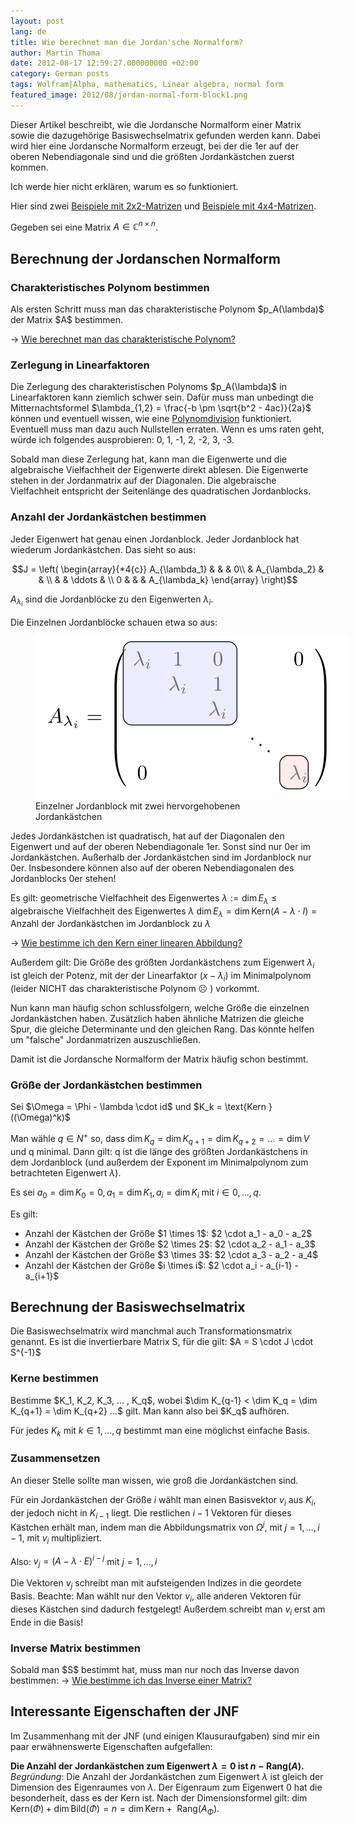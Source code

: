 ```yaml
---
layout: post
lang: de
title: Wie berechnet man die Jordan'sche Normalform?
author: Martin Thoma
date: 2012-08-17 12:59:27.000000000 +02:00
category: German posts
tags: Wolfram|Alpha, mathematics, Linear algebra, normal form
featured_image: 2012/08/jordan-normal-form-block1.png
---
```

Dieser Artikel beschreibt, wie die Jordansche Normalform einer Matrix sowie die dazugehörige Basiswechselmatrix gefunden werden kann. Dabei wird hier eine Jordansche Normalform erzeugt, bei der die 1er auf der oberen Nebendiagonale sind und die größten Jordankästchen zuerst kommen.

Ich werde hier nicht erklären, warum es so funktioniert.

Hier sind zwei <a href="../jordansche-normalform-2x2-matrizen/" title="Jordansche Normalform: 2&times;2 Matrizen">Beispiele mit 2x2-Matrizen</a> und <a href="../jordansche-normalform-4x4-matrizen/" title="Jordansche Normalform: 4&times;4 Matrizen">Beispiele mit 4x4-Matrizen</a>.

Gegeben sei eine Matrix <span>$A \in \mathbb{C}^{n \times n}$</span>.

<h2>Berechnung der Jordanschen Normalform</h2>
<h3>Charakteristisches Polynom bestimmen</h3>
Als ersten Schritt muss man das charakteristische Polynom <span>$p_A(\lambda)$</span> der Matrix <span>$A$</span> bestimmen.

&rarr; <a href="../wie-berechnet-man-das-charakteristische-polynom/" title="Wie berechnet man das charakteristische Polynom?">Wie berechnet man das charakteristische Polynom?</a>

<h3>Zerlegung in Linearfaktoren</h3>
Die Zerlegung des charakteristischen Polynoms <span>$p_A(\lambda)$</span> in Linearfaktoren kann ziemlich schwer sein. Dafür muss man unbedingt die Mitternachtsformel <span>$\lambda_{1,2} = \frac{-b \pm \sqrt{b^2 - 4ac}}{2a}$</span> können und eventuell wissen, wie eine <a href="http://de.wikipedia.org/wiki/Polynomdivision#Manueller_Ablauf">Polynomdivision</a> funktioniert. Eventuell muss man dazu auch Nullstellen erraten. Wenn es ums raten geht, würde ich folgendes ausprobieren: 0, 1, -1, 2, -2, 3, -3.

Sobald man diese Zerlegung hat, kann man die Eigenwerte und die algebraische Vielfachheit der Eigenwerte direkt ablesen. Die Eigenwerte stehen in der Jordanmatrix auf der Diagonalen. Die algebraische Vielfachheit entspricht der Seitenlänge des quadratischen Jordanblocks.

<h3>Anzahl der Jordankästchen bestimmen</h3>
Jeder Eigenwert hat genau einen Jordanblock. Jeder Jordanblock hat wiederum Jordankästchen. Das sieht so aus:

$$J =
    \left(
      \begin{array}{*4{c}}
        A_{\lambda_1} &               &        & 0\\
                      & A_{\lambda_2} &        &  \\
                      &               & \ddots &  \\
           0          &               &        & A_{\lambda_k}
      \end{array}
    \right)$$

<span>$A_{\lambda_i}$</span> sind die Jordanblöcke zu den Eigenwerten <span>$\lambda_i$</span>.

Die Einzelnen Jordanblöcke schauen etwa so aus:
<figure class="aligncenter">
            <a href="../images/2012/08/jordan-normal-form-block.png"><img src="../images/2012/08/jordan-normal-form-block.png" alt="Einzelner Jordanblock mit zwei hervorgehobenen Jordankästchen" style="max-width:500px;max-height:260px" class="size-full wp-image-40381"/></a>
            <figcaption class="text-center">Einzelner Jordanblock mit zwei hervorgehobenen Jordankästchen</figcaption>
        </figure>

Jedes Jordankästchen ist quadratisch, hat auf der Diagonalen den Eigenwert und auf der oberen Nebendiagonale 1er. Sonst sind nur 0er im Jordankästchen. Außerhalb der Jordankästchen sind im Jordanblock nur 0er. Insbesondere können also auf der oberen Nebendiagonalen des Jordanblocks 0er stehen!

Es gilt:
<span>$\text{geometrische Vielfachheit des Eigenwertes } \lambda := \dim E_\lambda \leq \text{algebraische Vielfachheit des Eigenwertes } \lambda$</span>
<span>$\dim E_\lambda = \dim \text{Kern}(A - \lambda \cdot I) = \text{Anzahl der Jordankästchen im Jordanblock zu } \lambda$</span>

&rarr; <a href="../wie-bestimme-ich-den-kern-einer-linearen-abbildung/" title="Wie bestimme ich den Kern einer linearen Abbildung?">Wie bestimme ich den Kern einer linearen Abbildung?</a>

Außerdem gilt:
Die Größe des größten Jordankästchens zum Eigenwert <span>$\lambda_i$</span> ist gleich der Potenz, mit der der Linearfaktor <span>$(x-\lambda_i)$</span> im Minimalpolynom (leider NICHT das charakteristische Polynom ☹ ) vorkommt.

Nun kann man häufig schon schlussfolgern, welche Größe die einzelnen Jordankästchen haben.
Zusätzlich haben ähnliche Matrizen die gleiche Spur, die gleiche Determinante und den gleichen Rang. Das könnte helfen um "falsche" Jordanmatrizen auszuschließen.

Damit ist die Jordansche Normalform der Matrix häufig schon bestimmt.

<h3>Größe der Jordankästchen bestimmen</h3>
Sei <span>$\Omega = \Phi - \lambda \cdot id$</span> und
<span>$K_k = \text{Kern } ((\Omega)^k)$</span>

Man wähle <span>$q \in N^+$</span> so, dass <span>$\dim K_q = \dim K_{q+1} = \dim K_{q+2} = ... = \dim V$</span> und q minimal.
Dann gilt:
q ist die länge des größten Jordankästchens in dem Jordanblock (und außerdem der Exponent im Minimalpolynom zum betrachteten Eigenwert <span>$\lambda$</span>).

Es sei <span>$a_0 = \dim K_0 = 0, a_1 = \dim K_1, a_i = \dim K_i$</span> mit <span>$i \in 0, ..., q$</span>.

Es gilt:
<ul>
  <li>Anzahl der Kästchen der Größe <span>$1 \times 1$</span>: <span>$2 \cdot a_1 - a_0 - a_2$</span></li>
  <li>Anzahl der Kästchen der Größe <span>$2 \times 2$</span>: <span>$2 \cdot a_2 - a_1 - a_3$</span></li>
  <li>Anzahl der Kästchen der Größe <span>$3 \times 3$</span>: <span>$2 \cdot a_3 - a_2 - a_4$</span></li>
  <li>Anzahl der Kästchen der Größe <span>$i \times i$</span>: <span>$2 \cdot a_i - a_{i-1} - a_{i+1}$</span></li>
</ul>

<h2>Berechnung der Basiswechselmatrix</h2>
Die Basiswechselmatrix wird manchmal auch Transformationsmatrix genannt. Es ist die invertierbare Matrix S, für die gilt:
<span>$A = S \cdot J \cdot S^{-1}$</span>

<h3>Kerne bestimmen</h3>
Bestimme <span>$K_1, K_2, K_3, ... , K_q$</span>, wobei
<span>$\dim K_{q-1} < \dim K_q = \dim K_{q+1} = \dim K_{q+2} ...$</span>
gilt. Man kann also bei <span>$K_q$</span> aufhören.

Für jedes <span>$K_k$</span> mit <span>$k \in 1, ..., q$</span> bestimmt man eine möglichst einfache Basis.

<h3>Zusammensetzen</h3>
An dieser Stelle sollte man wissen, wie groß die Jordankästchen sind.

Für ein Jordankästchen der Größe <span>$i$</span> wählt man einen Basisvektor <span>$v_i$</span> aus <span>$K_i$</span>, der jedoch nicht in <span>$K_{i-1}$</span> liegt. Die restlichen <span>$i-1$</span> Vektoren für dieses Kästchen erhält man, indem man die Abbildungsmatrix von <span>$\Omega^{j}$</span>, mit <span>$j = 1, ..., i-1$</span>, mit <span>$v_i$</span> multipliziert.

Also:
<span>$v_j = (A - \lambda \cdot E)^{i-j}$</span> mit <span>$j = 1, ..., i$</span>

Die Vektoren <span>$v_j$</span> schreibt man mit aufsteigenden Indizes in die geordete Basis.
Beachte: Man wählt nur den Vektor <span>$v_i$</span>, alle anderen Vektoren für dieses Kästchen sind dadurch festgelegt! Außerdem schreibt man <span>$v_i$</span> erst am Ende in die Basis!

<h3>Inverse Matrix bestimmen</h3>
Sobald man <span>$S$</span> bestimmt hat, muss man nur noch das Inverse davon bestimmen:
&rarr; <a href="../wie-bestimme-ich-das-inverse-einer-matrix/" title="Wie bestimme ich das Inverse einer Matrix?">Wie bestimme ich das Inverse einer Matrix?</a>

## Interessante Eigenschaften der JNF
Im Zusammenhang mit der JNF (und einigen Klausuraufgaben) sind mir ein paar erwähnenswerte Eigenschaften aufgefallen:

<strong>Die Anzahl der Jordankästchen zum Eigenwert <span>$\lambda = 0$</span> ist <span>$n - \text{Rang}(A)$</span>.</strong><br/>
<em>Begründung</em>: Die Anzahl der Jordankästchen zum Eigenwert <span>$\lambda$</span> ist gleich der Dimension des Eigenraumes von <span>$\lambda$</span>. Der Eigenraum zum Eigenwert 0 hat die besonderheit, dass es der Kern ist. Nach der Dimensionsformel gilt:
<span>$\dim \text{Kern}(\Phi) + \dim \text{Bild}(\Phi) = n = \dim \text{Kern} + \text{ Rang}(A_\Phi)$</span>.
